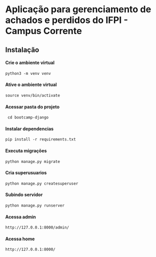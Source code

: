 # Aplicação para gerenciamento de achados e perdidos do IFPI - Campus Corrente

## Instalação
#### Crie o ambiente virtual

```python3 -m venv venv```

#### Ative o ambiente virtual
```source venv/bin/activate```

#### Acessar pasta do projeto
``` cd bootcamp-django```

#### Instalar dependencias
```pip install -r requirements.txt```

#### Executa migrações
```python manage.py migrate```

#### Cria superusuarios
```python manage.py createsuperuser```

#### Subindo servidor
```python manage.py runserver```

#### Acessa admin
```http://127.0.0.1:8000/admin/```

#### Acessa home
```http://127.0.0.1:8000/```
